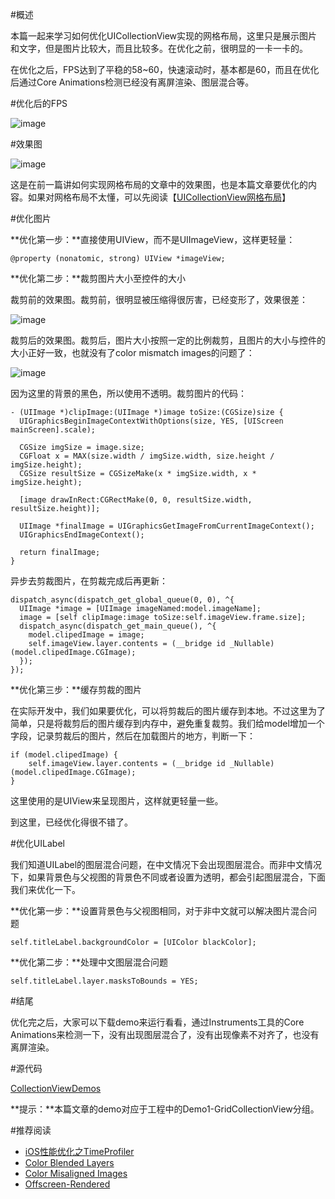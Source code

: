 #概述

本篇一起来学习如何优化UICollectionView实现的网格布局，这里只是展示图片和文字，但是图片比较大，而且比较多。在优化之前，很明显的一卡一卡的。

在优化之后，FPS达到了平稳的58~60，快速滚动时，基本都是60，而且在优化后通过Core Animations检测已经没有离屏渲染、图层混合等。

#优化后的FPS

![image](http://www.henishuo.com/wp-content/uploads/2016/03/QQ20160326-2@2x.png)

#效果图

![image](http://www.henishuo.com/wp-content/uploads/2016/03/griddemo.gif)

这是在前一篇讲如何实现网格布局的文章中的效果图，也是本篇文章要优化的内容。如果对网格布局不太懂，可以先阅读【[UICollectionView网格布局](http://www.henishuo.com/collectionview-grid-layout/)】

#优化图片

**优化第一步：**直接使用UIView，而不是UIImageView，这样更轻量：

```
@property (nonatomic, strong) UIView *imageView;
```

**优化第二步：**裁剪图片大小至控件的大小

裁剪前的效果图。裁剪前，很明显被压缩得很厉害，已经变形了，效果很差：

![image](http://www.henishuo.com/wp-content/uploads/2016/03/QQ20160326-0@2x.png)

裁剪后的效果图。裁剪后，图片大小按照一定的比例裁剪，且图片的大小与控件的大小正好一致，也就没有了color mismatch images的问题了：

![image](http://www.henishuo.com/wp-content/uploads/2016/03/QQ20160326-1@2x.png)

因为这里的背景的黑色，所以使用不透明。裁剪图片的代码：

```
- (UIImage *)clipImage:(UIImage *)image toSize:(CGSize)size {
  UIGraphicsBeginImageContextWithOptions(size, YES, [UIScreen mainScreen].scale);
  
  CGSize imgSize = image.size;
  CGFloat x = MAX(size.width / imgSize.width, size.height / imgSize.height);
  CGSize resultSize = CGSizeMake(x * imgSize.width, x * imgSize.height);
  
  [image drawInRect:CGRectMake(0, 0, resultSize.width, resultSize.height)];
  
  UIImage *finalImage = UIGraphicsGetImageFromCurrentImageContext();
  UIGraphicsEndImageContext();
  
  return finalImage;
}
```

异步去剪裁图片，在剪裁完成后再更新：

```
dispatch_async(dispatch_get_global_queue(0, 0), ^{
  UIImage *image = [UIImage imageNamed:model.imageName];
  image = [self clipImage:image toSize:self.imageView.frame.size];
  dispatch_async(dispatch_get_main_queue(), ^{
    model.clipedImage = image;
    self.imageView.layer.contents = (__bridge id _Nullable)(model.clipedImage.CGImage);
  });
});
```

**优化第三步：**缓存剪裁的图片

在实际开发中，我们如果要优化，可以将剪裁后的图片缓存到本地。不过这里为了简单，只是将裁剪后的图片缓存到内存中，避免重复裁剪。我们给model增加一个字段，记录剪裁后的图片，然后在加载图片的地方，判断一下：

```
if (model.clipedImage) {
	self.imageView.layer.contents = (__bridge id _Nullable)(model.clipedImage.CGImage);
} 
```

这里使用的是UIView来呈现图片，这样就更轻量一些。

到这里，已经优化得很不错了。

#优化UILabel

我们知道UILabel的图层混合问题，在中文情况下会出现图层混合。而非中文情况下，如果背景色与父视图的背景色不同或者设置为透明，都会引起图层混合，下面我们来优化一下。

**优化第一步：**设置背景色与父视图相同，对于非中文就可以解决图片混合问题

```
self.titleLabel.backgroundColor = [UIColor blackColor];
```

**优化第二步：**处理中文图层混合问题

```
self.titleLabel.layer.masksToBounds = YES;
```

#结尾

优化完之后，大家可以下载demo来运行看看，通过Instruments工具的Core Animations来检测一下，没有出现图层混合了，没有出现像素不对齐了，也没有离屏渲染。


#源代码

[CollectionViewDemos](https://github.com/CoderJackyHuang/CollectionViewDemos)

**提示：**本篇文章的demo对应于工程中的Demo1-GridCollectionView分组。


#推荐阅读

* [iOS性能优化之TimeProfiler](http://www.henishuo.com/ios-instrucments-optimize/)
* [Color Blended Layers](http://www.henishuo.com/color-blended-layers/)
* [Color Misaligned Images](http://www.henishuo.com/color-misaligned-images/)
* [Offscreen-Rendered](http://www.henishuo.com/offscreen-rendered/)
